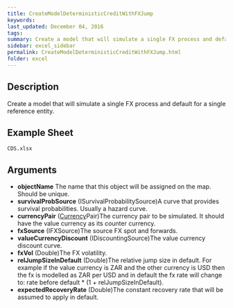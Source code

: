 ```yaml
---
title: CreateModelDeterministicCreditWithFXJump
keywords:
last_updated: December 04, 2016
tags:
summary: Create a model that will simulate a single FX process and default for a single reference entity.
sidebar: excel_sidebar
permalink: CreateModelDeterministicCreditWithFXJump.html
folder: excel
---
```


## Description
Create a model that will simulate a single FX process and default for a single reference entity.

<!--HUMAN EDIT START-->

<!--## Details-->

<!--HUMAN EDIT END-->

## Example Sheet

    CDS.xlsx

## Arguments

* **objectName** The name that this object will be assigned on the map. Should be unique.
* **survivalProbSource** (ISurvivalProbabilitySource)A curve that provides survival probabilities.  Usually a hazard curve.
* **currencyPair** ([Currency](Currency.html)Pair)The currency pair to be simulated.  It should have the value currency as its counter currency.
* **fxSource** (IFXSource)The source FX spot and forwards.
* **valueCurrencyDiscount** (IDiscountingSource)The value currency discount curve.
* **fxVol** (Double)The FX volatility.
* **relJumpSizeInDefault** (Double)The relative jump size in default.  For example if the value currency is ZAR and the other currency is USD then the fx is modelled as ZAR per USD and in default the fx rate will change to: rate before default * (1 + relJumpSizeInDefault).
* **expectedRecoveryRate** (Double)The constant recovery rate that will be assumed to apply in default.

<!--HUMAN EDIT START-->

<!--## Validation-->

<!--HUMAN EDIT END-->

